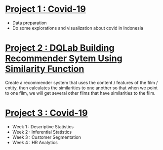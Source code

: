 # [Project 1 : Covid-19](https://github.com/HarryMaringanT/Mini-Project/tree/master/Covid-19%20Project)
* Data preparation
* Do some explorations and visualization about covid in Indonesia

# [Project 2 : DQLab Building Recommender Sytem Using Similarity Function ](https://github.com/HarryMaringanT/Mini-Project/tree/master/DQLab%20Project/Building%20Recommender%20System%20using%20SImilarity%20Function%20in%20Python)
Create a recommender system that uses the content / features of the film / entity, then calculates the similarities to one another so that when we point to one film, we will get several other films that have similarities to the film.

# [Project 3 : Covid-19](https://github.com/HarryMaringanT/Mini-Project/tree/master/Anakdata.id)
* Week 1 : Descriptive Statistics
* Week 2 : Inferential Statistics
* Week 3 : Customer Segmentation
* Week 4 : HR Analytics
